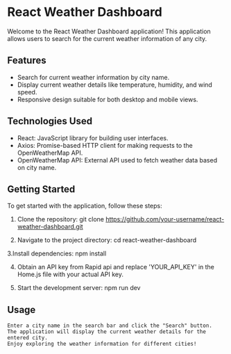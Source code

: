 # React Weather Dashboard

Welcome to the React Weather Dashboard application! This application allows users to search for the current weather information of any city.

## Features

- Search for current weather information by city name.
- Display current weather details like temperature, humidity, and wind speed.
- Responsive design suitable for both desktop and mobile views.

## Technologies Used

- React: JavaScript library for building user interfaces.
- Axios: Promise-based HTTP client for making requests to the OpenWeatherMap API.
- OpenWeatherMap API: External API used to fetch weather data based on city name.

## Getting Started

To get started with the application, follow these steps:

1. Clone the repository:
   git clone https://github.com/your-username/react-weather-dashboard.git
   
3. Navigate to the project directory:
cd react-weather-dashboard

3.Install dependencies:
npm install

4. Obtain an API key from Rapid api and replace 'YOUR_API_KEY' in the Home.js file with your actual API key.

5. Start the development server:
   npm run dev
   

## Usage
    Enter a city name in the search bar and click the "Search" button.
    The application will display the current weather details for the entered city.
    Enjoy exploring the weather information for different cities!

    
